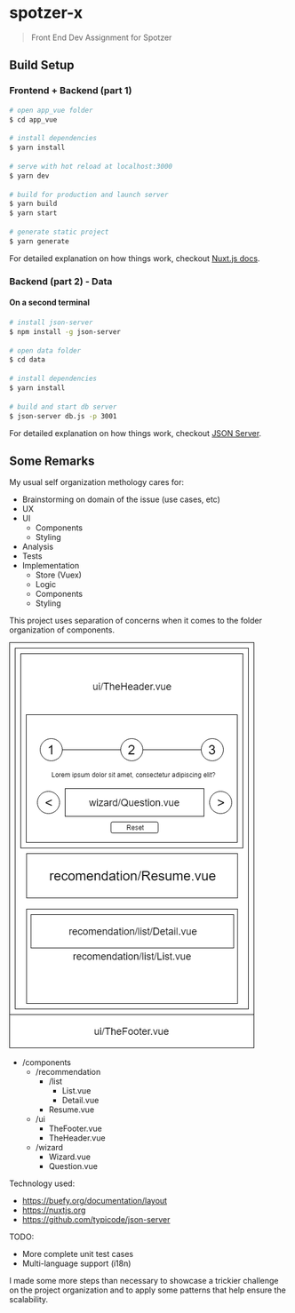 # spotzer-x

> Front End Dev Assignment for Spotzer

## Build Setup

### Frontend + Backend (part 1)
``` bash
# open app_vue folder
$ cd app_vue

# install dependencies
$ yarn install

# serve with hot reload at localhost:3000
$ yarn dev

# build for production and launch server
$ yarn build
$ yarn start

# generate static project
$ yarn generate
```

For detailed explanation on how things work, checkout [Nuxt.js docs](https://nuxtjs.org).

### Backend (part 2) - Data
#### On a second terminal
``` bash
# install json-server
$ npm install -g json-server

# open data folder
$ cd data

# install dependencies
$ yarn install

# build and start db server
$ json-server db.js -p 3001
```
For detailed explanation on how things work, checkout [JSON Server](https://github.com/typicode/json-server).

## Some Remarks

My usual self organization methology cares for:

- Brainstorming on domain of the issue (use cases, etc)
- UX
- UI
    - Components
    - Styling
- Analysis
- Tests
- Implementation
    - Store (Vuex)
    - Logic
    - Components
    - Styling

This project uses separation of concerns when it comes to the folder organization of components.

![components organization](/docs/components.png)

- /components
    - /recommendation
        - /list
            - List.vue
            - Detail.vue
        - Resume.vue
    - /ui
        - TheFooter.vue
        - TheHeader.vue
    - /wizard
        - Wizard.vue
        - Question.vue

Technology used:
- https://buefy.org/documentation/layout
- https://nuxtjs.org
- https://github.com/typicode/json-server

TODO:
- More complete unit test cases
- Multi-language support (i18n)

I made some more steps than necessary to showcase a trickier challenge on the project organization and to apply some patterns that help ensure the scalability.
